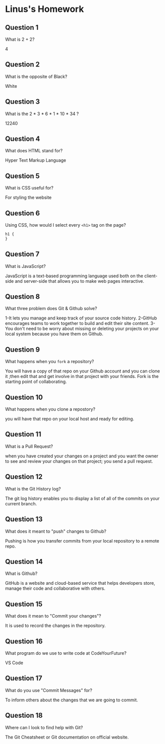 # Linus's Homework

## Question 1

What is 2 + 2?

4

## Question 2

What is the opposite of Black?

White

## Question 3

What is the 2 * 3 * 6 * 1 * 10 * 34 ?

12240

## Question 4

What does HTML stand for?

Hyper Text Markup Language

## Question 5

What is CSS useful for?

For styling the website

## Question 6

Using CSS, how would I select every `<h1>` tag on the page?

```css
h1 {
}
```

## Question 7

What is JavaScript?

JavaScript is a text-based programming language used both on the client-side and server-side that allows you to make web pages interactive.

## Question 8

What three problem does Git & Github solve?

1-It lets you manage and keep track of your source code history.
2-GitHub encourages teams to work together to build and edit their site content.
3-You don't need to be worry about missing or deleting your projects on your local system because you have them on Github.

## Question 9

What happens when you `fork` a repository?

You will have a copy of that repo on your Github account and you can clone it ;then edit that and get involve in that project with your friends. Fork is the starting point of collaborating.

## Question 10

What happens when you clone a repostory?

you will have that repo on your local host and ready for editing.

## Question 11

What is a Pull Request?

when you have created your changes on a project and you want the owner to see and review your changes on that project; you send a pull request.

## Question 12

What is the Git History log?

The git log history enables you to display a list of all of the commits on your current branch.

## Question 13

What does it meant to "push" changes to Github?

Pushing is how you transfer commits from your local repository to a remote repo.

## Question 14

What is Github?

GitHub is a website and cloud-based service that helps developers store, manage their code and collaborative with others.

## Question 15

What does it mean to "Commit your changes"?

It is used to record the changes in the repository.

## Question 16

What program do we use to write code at CodeYourFuture?

VS Code

## Question 17

What do you use "Commit Messages" for?

To inform others about the changes that we are going to commit.

## Question 18

Where can I look to find help with Git?

The Git Cheatsheet or Git documentation on official website.
